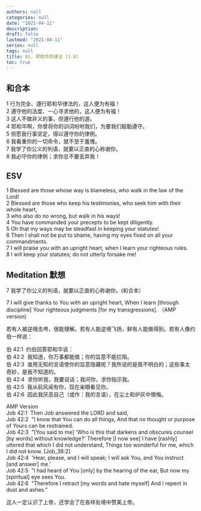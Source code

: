 ```yaml
---
authors: null
categories: null
date: "2021-04-11"
description:
draft: false
lastmod: "2021-04-11"
series: null
tags: null
title: 01. 耶和华的律法 (1-8)
toc: true
---
```




<!--more-->

## 和合本
1 行为完全、遵行耶和华律法的，这人便为有福！  
2 遵守他的法度、一心寻求他的，这人便为有福！  
3 这人不做非义的事，但遵行他的道。  
4 耶和华啊，你曾将你的训词吩咐我们，为要我们殷勤遵守。  
5 但愿我行事坚定，得以遵守你的律例。  
6 我看重你的一切命令，就不至于羞愧。  
7 我学了你公义的判语，就要以正直的心称谢你。  
8 我必守你的律例；求你总不要丢弃我！    

## ESV  
1 Blessed are those whose way is blameless, who walk in the law of the Lord!  
2 Blessed are those who keep his testimonies, who seek him with their whole heart,  
3 who also do no wrong, but walk in his ways!  
4 You have commanded your precepts to be kept diligently.  
5 Oh that my ways may be steadfast in keeping your statutes!  
6 Then I shall not be put to shame, having my eyes fixed on all your commandments.   
7 I will praise you with an upright heart, when I learn your righteous rules.  
8 I will keep your statutes; do not utterly forsake me!  

## Meditation 默想
7 我学了你公义的判语，就要以正直的心称谢你。(和合本） 

7 I will give thanks to You with an upright heart, When I learn [through discipline] Your righteous judgments [for my transgressions]. （AMP version)  

若有人被逆境击垮，很能理解。若有人能逆境飞扬，鲜有人能做得到。若有人像约伯一样说：  

伯 42:1  约伯回答耶和华说：    
伯 42:2  我知道，你万事都能做；你的旨意不能拦阻。   
伯 42:3  谁用无知的言语使你的旨意隐藏呢？我所说的是我不明白的；这些事太奇妙，是我不知道的。   
伯 42:4  求你听我，我要说话；我问你，求你指示我。   
伯 42:5  我从前风闻有你，现在亲眼看见你。   
伯 42:6  因此我厌恶自己（或作：我的言语），在尘土和炉灰中懊悔。   

AMP Version  
Job 42:1  Then Job answered the LORD and said,   
Job 42:2  "I know that You can do all things, And that no thought or purpose of Yours can be restrained.   
Job 42:3  "[You said to me] 'Who is this that darkens and obscures counsel [by words] without knowledge?' Therefore [I now see] I have [rashly] uttered that which I did not understand, Things too wonderful for me, which I did not know. [Job_38:2]   
Job 42:4  'Hear, please, and I will speak; I will ask You, and You instruct [and answer] me.'   
Job 42:5  "I had heard of You [only] by the hearing of the ear, But now my [spiritual] eye sees You.   
Job 42:6  "Therefore I retract [my words and hate myself] And I repent in dust and ashes."   

这人一定认识了上帝，还学会了在各样处境中赞美上帝。  
